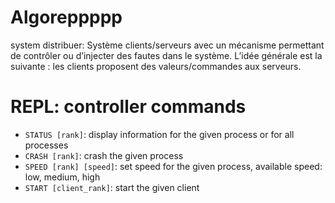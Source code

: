 # Algoreppppp

system distribuer:
Système clients/serveurs avec un mécanisme permettant
de contrôler ou d’injecter des fautes dans le système. L’idée générale est la suivante : les clients proposent des
valeurs/commandes aux serveurs.

# REPL: controller commands

* `STATUS [rank]`: display information for the given process or for all processes
* `CRASH [rank]`: crash the given process
* `SPEED [rank] [speed]`: set speed for the given process, available speed: low, medium, high
* `START [client_rank]`: start the given client
